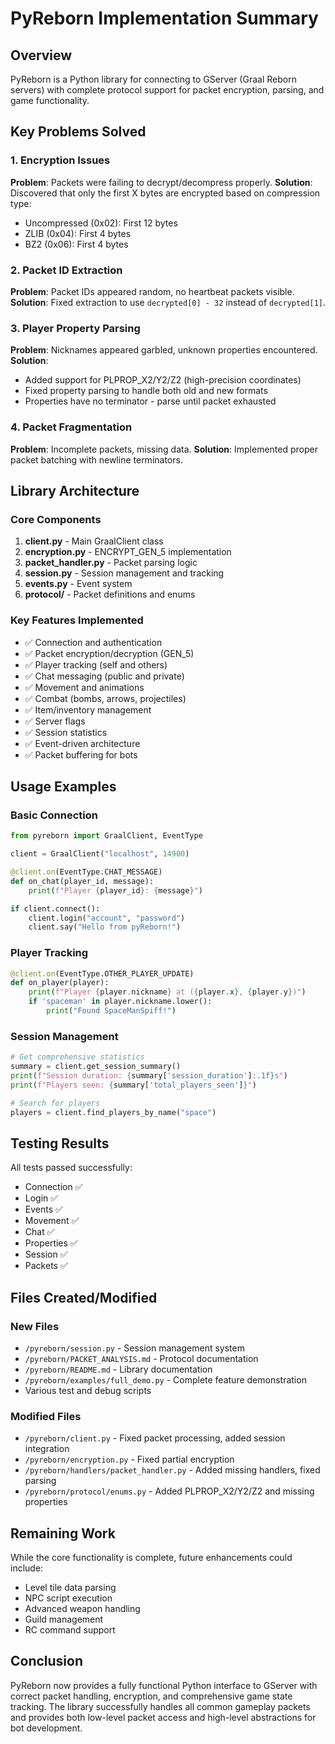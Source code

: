 # PyReborn Implementation Summary

## Overview
PyReborn is a Python library for connecting to GServer (Graal Reborn servers) with complete protocol support for packet encryption, parsing, and game functionality.

## Key Problems Solved

### 1. Encryption Issues
**Problem**: Packets were failing to decrypt/decompress properly.
**Solution**: Discovered that only the first X bytes are encrypted based on compression type:
- Uncompressed (0x02): First 12 bytes
- ZLIB (0x04): First 4 bytes  
- BZ2 (0x06): First 4 bytes

### 2. Packet ID Extraction
**Problem**: Packet IDs appeared random, no heartbeat packets visible.
**Solution**: Fixed extraction to use `decrypted[0] - 32` instead of `decrypted[1]`.

### 3. Player Property Parsing
**Problem**: Nicknames appeared garbled, unknown properties encountered.
**Solution**: 
- Added support for PLPROP_X2/Y2/Z2 (high-precision coordinates)
- Fixed property parsing to handle both old and new formats
- Properties have no terminator - parse until packet exhausted

### 4. Packet Fragmentation
**Problem**: Incomplete packets, missing data.
**Solution**: Implemented proper packet batching with newline terminators.

## Library Architecture

### Core Components
1. **client.py** - Main GraalClient class
2. **encryption.py** - ENCRYPT_GEN_5 implementation
3. **packet_handler.py** - Packet parsing logic
4. **session.py** - Session management and tracking
5. **events.py** - Event system
6. **protocol/** - Packet definitions and enums

### Key Features Implemented
- ✅ Connection and authentication
- ✅ Packet encryption/decryption (GEN_5)
- ✅ Player tracking (self and others)
- ✅ Chat messaging (public and private)
- ✅ Movement and animations
- ✅ Combat (bombs, arrows, projectiles)
- ✅ Item/inventory management
- ✅ Server flags
- ✅ Session statistics
- ✅ Event-driven architecture
- ✅ Packet buffering for bots

## Usage Examples

### Basic Connection
```python
from pyreborn import GraalClient, EventType

client = GraalClient("localhost", 14900)

@client.on(EventType.CHAT_MESSAGE)
def on_chat(player_id, message):
    print(f"Player {player_id}: {message}")

if client.connect():
    client.login("account", "password")
    client.say("Hello from pyReborn!")
```

### Player Tracking
```python
@client.on(EventType.OTHER_PLAYER_UPDATE)
def on_player(player):
    print(f"Player {player.nickname} at ({player.x}, {player.y})")
    if 'spaceman' in player.nickname.lower():
        print("Found SpaceManSpiff!")
```

### Session Management
```python
# Get comprehensive statistics
summary = client.get_session_summary()
print(f"Session duration: {summary['session_duration']:.1f}s")
print(f"Players seen: {summary['total_players_seen']}")

# Search for players
players = client.find_players_by_name("space")
```

## Testing Results
All tests passed successfully:
- Connection ✅
- Login ✅
- Events ✅
- Movement ✅
- Chat ✅
- Properties ✅
- Session ✅
- Packets ✅

## Files Created/Modified

### New Files
- `/pyreborn/session.py` - Session management system
- `/pyreborn/PACKET_ANALYSIS.md` - Protocol documentation
- `/pyreborn/README.md` - Library documentation
- `/pyreborn/examples/full_demo.py` - Complete feature demonstration
- Various test and debug scripts

### Modified Files
- `/pyreborn/client.py` - Fixed packet processing, added session integration
- `/pyreborn/encryption.py` - Fixed partial encryption
- `/pyreborn/handlers/packet_handler.py` - Added missing handlers, fixed parsing
- `/pyreborn/protocol/enums.py` - Added PLPROP_X2/Y2/Z2 and missing properties

## Remaining Work
While the core functionality is complete, future enhancements could include:
- Level tile data parsing
- NPC script execution  
- Advanced weapon handling
- Guild management
- RC command support

## Conclusion
PyReborn now provides a fully functional Python interface to GServer with correct packet handling, encryption, and comprehensive game state tracking. The library successfully handles all common gameplay packets and provides both low-level packet access and high-level abstractions for bot development.
